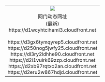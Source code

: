 ﻿<table>
  <tr></tr>
  <tr><td colspan=2 align=center><img src="https://d1wcyhtcihaml3.cloudfront.net/Up/oGate.jpg" /></td></tr>
  <tr><td colspan=2 align=center>网门动态网址<br/>(最新)
<br>https://d1wcyhtcihaml3.cloudfront.net
<br/>
<br>https://d3gx6tymqyrep5.cloudfront.net
<br>https://d250nog5jwfy25.cloudfront.net
<br>https://dl3ry2ldhhe90.cloudfront.net
<br>https://d2i1vuirk69zzp.cloudfront.net
<br>https://d2xb97rqtxo2an.cloudfront.net
<br>https://d2eru2w867hdjd.cloudfront.net
    </td>
  </tr>
</table>
